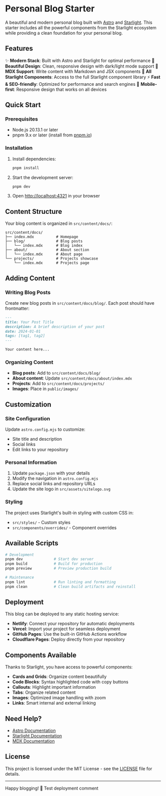 # Personal Blog Starter

A beautiful and modern personal blog built with [Astro](https://astro.build/) and [Starlight](https://starlight.astro.build/). This starter includes all the powerful components from the Starlight ecosystem while providing a clean foundation for your personal blog.

## Features

✨ **Modern Stack**: Built with Astro and Starlight for optimal performance
🎨 **Beautiful Design**: Clean, responsive design with dark/light mode support
📝 **MDX Support**: Write content with Markdown and JSX components
🔧 **All Starlight Components**: Access to the full Starlight component library
⚡ **Fast & SEO-friendly**: Optimized for performance and search engines
📱 **Mobile-first**: Responsive design that works on all devices

## Quick Start

### Prerequisites

- Node.js 20.13.1 or later
- pnpm 9.x or later (install from [pnpm.io](https://pnpm.io/installation))

### Installation

1. Install dependencies:

   ```bash
   pnpm install
   ```

2. Start the development server:

   ```bash
   pnpm dev
   ```

3. Open [http://localhost:4321](http://localhost:4321) in your browser

## Content Structure

Your blog content is organized in `src/content/docs/`:

```
src/content/docs/
├── index.mdx          # Homepage
├── blog/              # Blog posts
│   └── index.mdx      # Blog index
├── about/             # About section
│   └── index.mdx      # About page
└── projects/          # Projects showcase
    └── index.mdx      # Projects page
```

## Adding Content

### Writing Blog Posts

Create new blog posts in `src/content/docs/blog/`. Each post should have frontmatter:

```markdown
---
title: Your Post Title
description: A brief description of your post
date: 2024-01-01
tags: [tag1, tag2]
---

Your content here...
```

### Organizing Content

- **Blog posts**: Add to `src/content/docs/blog/`
- **About content**: Update `src/content/docs/about/index.mdx`
- **Projects**: Add to `src/content/docs/projects/`
- **Images**: Place in `public/images/`

## Customization

### Site Configuration

Update `astro.config.mjs` to customize:

- Site title and description
- Social links
- Edit links to your repository

### Personal Information

1. Update `package.json` with your details
2. Modify the navigation in `astro.config.mjs`
3. Replace social links and repository URLs
4. Update the site logo in `src/assets/sitelogo.svg`

### Styling

The project uses Starlight's built-in styling with custom CSS in:

- `src/styles/` - Custom styles
- `src/components/overrides/` - Component overrides

## Available Scripts

```bash
# Development
pnpm dev              # Start dev server
pnpm build            # Build for production
pnpm preview          # Preview production build

# Maintenance
pnpm lint             # Run linting and formatting
pnpm clean            # Clean build artifacts and reinstall
```

## Deployment

This blog can be deployed to any static hosting service:

- **Netlify**: Connect your repository for automatic deployments
- **Vercel**: Import your project for seamless deployment
- **GitHub Pages**: Use the built-in GitHub Actions workflow
- **Cloudflare Pages**: Deploy directly from your repository

## Components Available

Thanks to Starlight, you have access to powerful components:

- **Cards and Grids**: Organize content beautifully
- **Code Blocks**: Syntax highlighted code with copy buttons
- **Callouts**: Highlight important information
- **Tabs**: Organize related content
- **Images**: Optimized image handling with zoom
- **Links**: Smart internal and external linking

## Need Help?

- [Astro Documentation](https://docs.astro.build/)
- [Starlight Documentation](https://starlight.astro.build/)
- [MDX Documentation](https://mdxjs.com/docs/)

## License

This project is licensed under the MIT License - see the [LICENSE](LICENSE) file for details.

---

Happy blogging! 🚀
Test deployment comment
